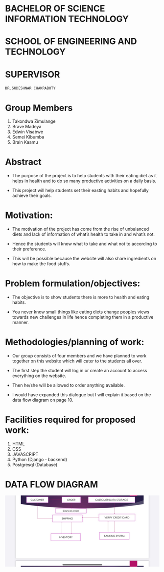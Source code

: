 # BACHELOR OF SCIENCE INFORMATION TECHNOLOGY

# SCHOOL OF ENGINEERING AND TECHNOLOGY 

# SUPERVISOR

`DR.SUDESHNAR CHAKRABOTY`

# Group Members

1. Takondwa Zimulange
2. Brave Madeya
3. Edwin Visabwe
4. Semei Kibumba
5. Brain Kaamu

# Abstract 

- The purpose of the project is to help students  with their eating diet as it helps in health and  to do so many productive activities on a daily basis.

- This project will help students set their easting habits and hopefully achieve their goals.


# Motivation:

- The motivation of the project has come from the rise of unbalanced diets and lack of information of what’s health to take in and what’s not.

- Hence the students will know what to take and what not to according to their preference.

- This will be possible because the website will also share ingredients on how to make the food stuffs.


# Problem formulation/objectives:

- The objective is to show students there is more to health and eating habits.

- You never know small things like eating diets change peoples views towards new challenges in life hence completing them in a productive manner.


# Methodologies/planning of work:

- Our group consists of four members and we have planned to work together on this website which will cater to the students all over.

- The first step the student will log in or create an account to access everything on the website.

- Then he/she will be allowed to order anything available.

- I would have expanded this dialogue but I will explain it based on the data flow diagram on page 10.


# Facilities required for proposed work:

1. HTML
2. CSS
3. JAVASCRIPT
4. Python (Django - backend)
5. Postgresql (Database)

# DATA FLOW DIAGRAM

![alt text](doc_img/DFd.jpeg)